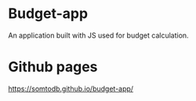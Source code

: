 # Budget-app
An application built with JS used for budget calculation.

# Github pages
https://somtodb.github.io/budget-app/
